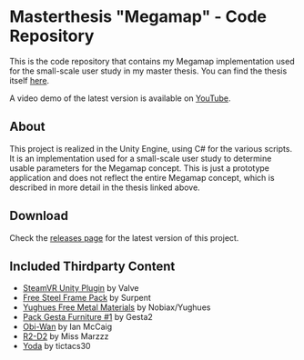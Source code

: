 # Masterthesis "Megamap" - Code Repository

This is the code repository that contains my Megamap implementation used for the small-scale user study in my master thesis. You can find the thesis itself [here](https://github.com/Mowalle/master-thesis "GitHub Repository for Megamap Thesis").

A video demo of the latest version is available on [YouTube](https://www.youtube.com/watch?v=W1xSv9Zr9JI "Megamap on YouTube").

## About

This project is realized in the Unity Engine, using C# for the various scripts. It is an implementation used for a small-scale user study to determine usable parameters for the Megamap concept. This is just a prototype application and does not reflect the entire Megamap concept, which is described in more detail in the thesis linked above.

## Download

Check the [releases page](https://github.com/Mowalle/megamap/releases "Megamap Releases") for the latest version of this project.

## Included Thirdparty Content

- [SteamVR Unity Plugin](https://assetstore.unity.com/packages/tools/integration/steamvr-plugin-32647) by Valve
- [Free Steel Frame Pack](https://assetstore.unity.com/packages/3d/environments/industrial/free-steel-frame-pack-24793) by Surpent
- [Yughues Free Metal Materials](https://assetstore.unity.com/search?order_by=relevance&q=price%3A0&q=metal&q=textures&rows=42&k=price%3A0%20metal%20textures&page=1) by Nobiax/Yughues
- [Pack Gesta Furniture #1](https://assetstore.unity.com/packages/3d/props/furniture/pack-gesta-furniture-1-28237) by Gesta2
- [Obi-Wan](https://cafart.r.worldssl.net/images/Category_13911/subcat_27617/njECtxGM_0308141049511.jpg) by Ian McCaig
- [R2-D2](https://www.pinterest.com/pin/435230751472278534/) by Miss Marzzz
- [Yoda](https://www.deviantart.com/tictacs30/art/Yoda-105639864) by tictacs30
